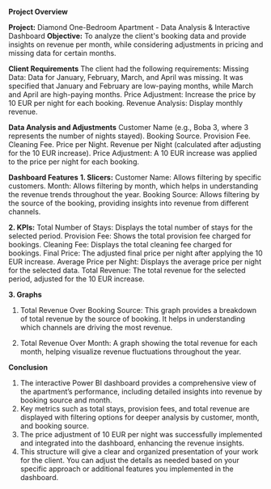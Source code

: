 **Project Overview**

**Project:** Diamond One-Bedroom Apartment - Data Analysis & Interactive Dashboard
**Objective:** To analyze the client's booking data and provide insights on revenue per month, while considering adjustments in pricing and missing data for certain months.

**Client Requirements**
The client had the following requirements:
Missing Data: Data for January, February, March, and April was missing. It was specified that January and February are low-paying months, while March and April are high-paying months.
Price Adjustment: Increase the price by 10 EUR per night for each booking.
Revenue Analysis: Display monthly revenue.

**Data Analysis and Adjustments**
Customer Name (e.g., Boba 3, where 3 represents the number of nights stayed).
Booking Source.
Provision Fee.
Cleaning Fee.
Price per Night.
Revenue per Night (calculated after adjusting for the 10 EUR increase).
Price Adjustment: A 10 EUR increase was applied to the price per night for each booking.

**Dashboard Features**
**1. Slicers:**
Customer Name: Allows filtering by specific customers.
Month: Allows filtering by month, which helps in understanding the revenue trends throughout the year.
Booking Source: Allows filtering by the source of the booking, providing insights into revenue from different channels.

**2. KPIs:**
Total Number of Stays: Displays the total number of stays for the selected period.
Provision Fee: Shows the total provision fee charged for bookings.
Cleaning Fee: Displays the total cleaning fee charged for bookings.
Final Price: The adjusted final price per night after applying the 10 EUR increase.
Average Price per Night: Displays the average price per night for the selected data.
Total Revenue: The total revenue for the selected period, adjusted for the 10 EUR increase.

**3. Graphs**
1. Total Revenue Over Booking Source:
This graph provides a breakdown of total revenue by the source of booking. It helps in understanding which channels are driving the most revenue.

2. Total Revenue Over Month:
A graph showing the total revenue for each month, helping visualize revenue fluctuations throughout the year.

**Conclusion**
1. The interactive Power BI dashboard provides a comprehensive view of the apartment’s performance, including detailed insights into revenue by booking source and month.
2. Key metrics such as total stays, provision fees, and total revenue are displayed with filtering options for deeper analysis by customer, month, and booking source.
3. The price adjustment of 10 EUR per night was successfully implemented and integrated into the dashboard, enhancing the revenue insights.
4. This structure will give a clear and organized presentation of your work for the client. You can adjust the details as needed based on your specific approach or additional features you implemented in the dashboard.
